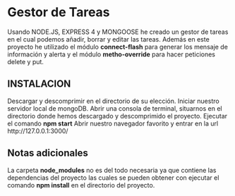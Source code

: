 Gestor de Tareas
================
Usando NODE.JS, EXPRESS 4 y MONGOOSE he creado un gestor de tareas en el cual podemos añadir, borrar y editar las tareas.
Además en este proyecto he utilizado el módulo <b>connect-flash</b> para generar los mensaje de información y alerta y el módulo <b>metho-override</b> para hacer peticiones delete y put.

<h2>INSTALACION</h2>
Descargar y descomprimir en el directorio de su elección.
Iniciar nuestro servidor local de mongoDB.
Abrir una consola de terminal, situarnos en el directorio donde hemos descargado y descomprimido el proyecto.
Ejecutar el comando <b>npm start</b>
Abrir nuestro navegador favorito y entrar en la url http://127.0.0.1:3000/

Notas adicionales
----------------
La carpeta <b>node_modules</b> no es del todo necesaria ya que contiene las dependencias del proyecto las cuales se pueden obtener con ejecutar el comando <b>npm install</b> en el directorio del proyecto.
